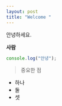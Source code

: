 ```yaml
---
layout: post
title: "Welcome "
---
```


안녕하세요.

**사람**

```ts
console.log("안녕");
```

> 중요한 점

- 하나
- 둘
- 셋
